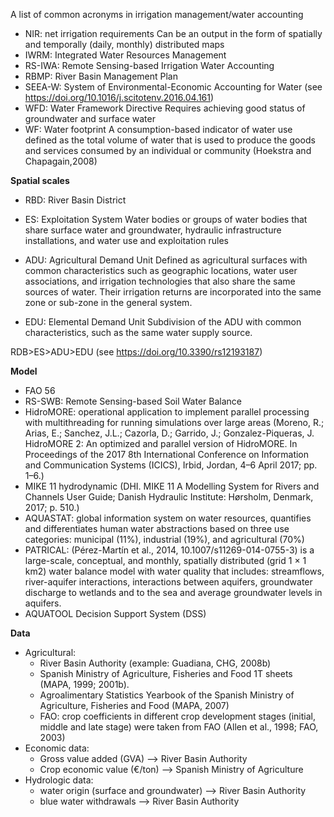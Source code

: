A list of common acronyms in irrigation management/water accounting

- NIR: net irrigation requirements
Can be an output in the form of spatially and temporally (daily, monthly) distributed maps 
- IWRM: Integrated Water Resources Management
- RS-IWA: Remote Sensing-based Irrigation Water Accounting
- RBMP: River Basin Management Plan
- SEEA-W: System of Environmental-Economic Accounting for Water (see https://doi.org/10.1016/j.scitotenv.2016.04.161)
- WFD: Water Framework Directive
Requires achieving good status of groundwater and surface water
- WF: Water footprint
A consumption-based indicator of water use defined as the total volume of water that is used to produce the goods and services consumed by an individual or community (Hoekstra and Chapagain,2008)


**Spatial scales**

- RBD: River Basin District

- ES: Exploitation System 
Water bodies or groups of water bodies that share surface water and groundwater, hydraulic infrastructure installations, and water use and exploitation rules

- ADU: Agricultural Demand Unit
Defined as agricultural surfaces with common characteristics such as geographic locations, water user associations, and irrigation technologies that also share the same sources of water. Their irrigation returns are incorporated into the same zone or sub-zone in the general system. 

- EDU: Elemental Demand Unit
Subdivision of the ADU with common characteristics, such as the same water supply source.

RDB>ES>ADU>EDU (see https://doi.org/10.3390/rs12193187)


**Model**
- FAO 56
- RS-SWB: Remote Sensing-based Soil Water Balance
- HidroMORE: operational application to implement parallel processing with multithreading for running simulations over large areas (Moreno, R.; Arias, E.; Sanchez, J.L.; Cazorla, D.; Garrido, J.; Gonzalez-Piqueras, J. HidroMORE 2: An optimized and parallel version of HidroMORE. In Proceedings of the 2017 8th International Conference on Information and Communication Systems (ICICS), Irbid, Jordan, 4–6 April 2017; pp. 1–6.)
- MIKE 11 hydrodynamic (DHI. MIKE 11 A Modelling System for Rivers and Channels User Guide; Danish Hydraulic Institute: Hørsholm, Denmark, 2017; p. 510.)
- AQUASTAT: global information system on water resources, quantifies and differentiates human water abstractions based on three use categories: municipal (11%), industrial (19%), and agricultural (70%)
- PATRICAL:  (Pérez-Martín et al., 2014, 10.1007/s11269-014-0755-3) is a large-scale, conceptual, and monthly, spatially distributed (grid 1 × 1 km2) water balance model with water quality that includes: streamflows, river-aquifer interactions, interactions between aquifers, groundwater discharge to wetlands and to the sea and average groundwater levels in aquifers. 
- AQUATOOL Decision Support System (DSS)

**Data**
- Agricultural:
  - River Basin Authority (example: Guadiana, CHG, 2008b)
  - Spanish Ministry of Agriculture, Fisheries and Food 1T sheets (MAPA, 1999; 2001b).
  - Agroalimentary Statistics Yearbook of the Spanish Ministry of Agriculture, Fisheries and Food (MAPA, 2007)
  - FAO: crop coefficients in different crop development stages (initial, middle and late stage) were taken from FAO (Allen et al., 1998; FAO, 2003)
- Economic data:
  - Gross value added (GVA)  --> River Basin Authority
  - Crop economic value (€/ton) --> Spanish Ministry of Agriculture
- Hydrologic data:
  - water origin (surface and groundwater) --> River Basin Authority
  - blue water withdrawals --> River Basin Authority





